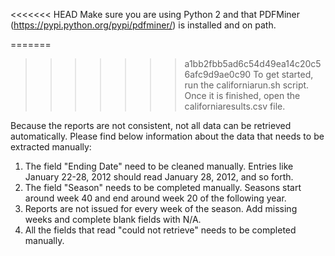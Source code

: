 <<<<<<< HEAD
Make sure you are using Python 2 and that PDFMiner (https://pypi.python.org/pypi/pdfminer/) is installed and on path. 

=======
>>>>>>> a1bb2fbb5ad6c54d49ea14c20c56afc9d9ae0c90
To get started, run the californiarun.sh script. Once it is finished, open the californiaresults.csv file.

Because the reports are not consistent, not all data can be retrieved automatically. Please find below information about the data that needs to be extracted manually:

1. The field "Ending Date" need to be cleaned manually. Entries like January 22-28, 2012 should read January 28, 2012, and so forth. 
2. The field "Season" needs to be completed manually. Seasons start around week 40 and end around week 20 of the following year.
3. Reports are not issued for every week of the season. Add missing weeks and complete blank fields with N/A.
4. All the fields that read "could not retrieve" needs to be completed manually.

